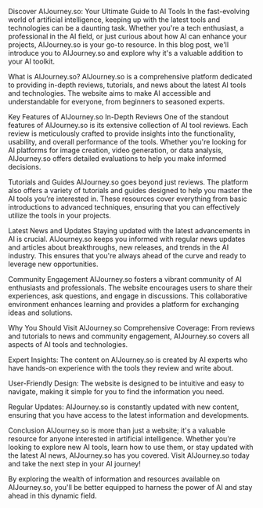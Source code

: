 Discover AIJourney.so: Your Ultimate Guide to AI Tools
In the fast-evolving world of artificial intelligence, keeping up with the latest tools and technologies can be a daunting task. Whether you're a tech enthusiast, a professional in the AI field, or just curious about how AI can enhance your projects, AIJourney.so is your go-to resource. In this blog post, we'll introduce you to AIJourney.so and explore why it's a valuable addition to your AI toolkit.

What is AIJourney.so?
AIJourney.so is a comprehensive platform dedicated to providing in-depth reviews, tutorials, and news about the latest AI tools and technologies. The website aims to make AI accessible and understandable for everyone, from beginners to seasoned experts.

Key Features of AIJourney.so
In-Depth Reviews
One of the standout features of AIJourney.so is its extensive collection of AI tool reviews. Each review is meticulously crafted to provide insights into the functionality, usability, and overall performance of the tools. Whether you're looking for AI platforms for image creation, video generation, or data analysis, AIJourney.so offers detailed evaluations to help you make informed decisions.

Tutorials and Guides
AIJourney.so goes beyond just reviews. The platform also offers a variety of tutorials and guides designed to help you master the AI tools you’re interested in. These resources cover everything from basic introductions to advanced techniques, ensuring that you can effectively utilize the tools in your projects.

Latest News and Updates
Staying updated with the latest advancements in AI is crucial. AIJourney.so keeps you informed with regular news updates and articles about breakthroughs, new releases, and trends in the AI industry. This ensures that you're always ahead of the curve and ready to leverage new opportunities.

Community Engagement
AIJourney.so fosters a vibrant community of AI enthusiasts and professionals. The website encourages users to share their experiences, ask questions, and engage in discussions. This collaborative environment enhances learning and provides a platform for exchanging ideas and solutions.

Why You Should Visit AIJourney.so
Comprehensive Coverage: From reviews and tutorials to news and community engagement, AIJourney.so covers all aspects of AI tools and technologies.

Expert Insights: The content on AIJourney.so is created by AI experts who have hands-on experience with the tools they review and write about.

User-Friendly Design: The website is designed to be intuitive and easy to navigate, making it simple for you to find the information you need.

Regular Updates: AIJourney.so is constantly updated with new content, ensuring that you have access to the latest information and developments.

Conclusion
AIJourney.so is more than just a website; it's a valuable resource for anyone interested in artificial intelligence. Whether you're looking to explore new AI tools, learn how to use them, or stay updated with the latest AI news, AIJourney.so has you covered. Visit AIJourney.so today and take the next step in your AI journey!

By exploring the wealth of information and resources available on AIJourney.so, you'll be better equipped to harness the power of AI and stay ahead in this dynamic field.
